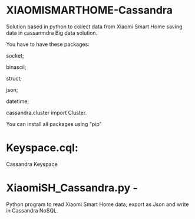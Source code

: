 # XIAOMISMARTHOME-Cassandra
Solution based in python to collect data from Xiaomi Smart Home saving data in cassanmdra Big data solution.

You have to have these packages:

socket; 

binascii; 

struct; 

json; 

datetime; 

cassandra.cluster import Cluster.

You can install all packages using "pip"

# Keyspace.cql:
Cassandra Keyspace

# XiaomiSH_Cassandra.py - 
Python program to read Xiaomi Smart Home data, export as Json and write in Cassandra NoSQL.
